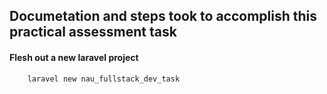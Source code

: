 ## Documetation and steps took to accomplish this practical assessment task

#### Flesh out a new laravel project

```
    laravel new nau_fullstack_dev_task
```
